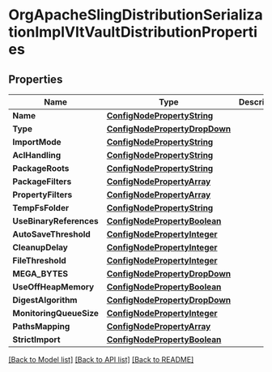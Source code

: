 # OrgApacheSlingDistributionSerializationImplVltVaultDistributionProperties

## Properties
Name | Type | Description | Notes
------------ | ------------- | ------------- | -------------
**Name** | [**ConfigNodePropertyString**](configNodePropertyString.md) |  | [optional] 
**Type** | [**ConfigNodePropertyDropDown**](configNodePropertyDropDown.md) |  | [optional] 
**ImportMode** | [**ConfigNodePropertyString**](configNodePropertyString.md) |  | [optional] 
**AclHandling** | [**ConfigNodePropertyString**](configNodePropertyString.md) |  | [optional] 
**PackageRoots** | [**ConfigNodePropertyString**](configNodePropertyString.md) |  | [optional] 
**PackageFilters** | [**ConfigNodePropertyArray**](configNodePropertyArray.md) |  | [optional] 
**PropertyFilters** | [**ConfigNodePropertyArray**](configNodePropertyArray.md) |  | [optional] 
**TempFsFolder** | [**ConfigNodePropertyString**](configNodePropertyString.md) |  | [optional] 
**UseBinaryReferences** | [**ConfigNodePropertyBoolean**](configNodePropertyBoolean.md) |  | [optional] 
**AutoSaveThreshold** | [**ConfigNodePropertyInteger**](configNodePropertyInteger.md) |  | [optional] 
**CleanupDelay** | [**ConfigNodePropertyInteger**](configNodePropertyInteger.md) |  | [optional] 
**FileThreshold** | [**ConfigNodePropertyInteger**](configNodePropertyInteger.md) |  | [optional] 
**MEGA_BYTES** | [**ConfigNodePropertyDropDown**](configNodePropertyDropDown.md) |  | [optional] 
**UseOffHeapMemory** | [**ConfigNodePropertyBoolean**](configNodePropertyBoolean.md) |  | [optional] 
**DigestAlgorithm** | [**ConfigNodePropertyDropDown**](configNodePropertyDropDown.md) |  | [optional] 
**MonitoringQueueSize** | [**ConfigNodePropertyInteger**](configNodePropertyInteger.md) |  | [optional] 
**PathsMapping** | [**ConfigNodePropertyArray**](configNodePropertyArray.md) |  | [optional] 
**StrictImport** | [**ConfigNodePropertyBoolean**](configNodePropertyBoolean.md) |  | [optional] 

[[Back to Model list]](../README.md#documentation-for-models) [[Back to API list]](../README.md#documentation-for-api-endpoints) [[Back to README]](../README.md)


